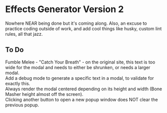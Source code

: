# Effects Generator Version 2

Nowhere NEAR being done but it's coming along. Also, an excuse to practice coding outside of work, and add cool things like husky, custom lint rules, all that jazz.

## To Do

Fumble Melee - "Catch Your Breath" - on the original site, this text is too wide for the modal and needs to either be shrunken, or needs a larger modal.  
Add a debug mode to generate a specific text in a modal, to validate for exactly this.  
Always render the modal centered depending on its height and width (Bone Masher height almost off the screen).  
Clicking another button to open a new popup window does NOT clear the previous popup.
